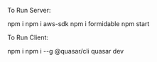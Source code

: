 To Run Server:

npm i
npm i aws-sdk
npm i formidable
npm start


To Run Client:

npm i
npm i --g @quasar/cli
quasar dev